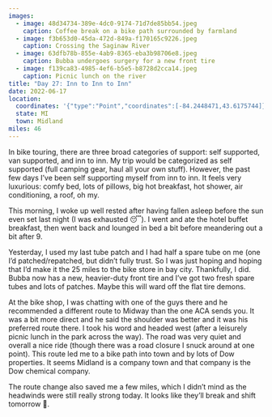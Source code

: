 ```yaml
---
images:
  - image: 48d34734-389e-4dc0-9174-71d7de85bb54.jpeg
    caption: Coffee break on a bike path surrounded by farmland
  - image: f3b653d0-45da-472d-849a-f170165c9226.jpeg
    caption: Crossing the Saginaw River
  - image: 63dfb78b-855e-4ab9-8365-eba3b98706e8.jpeg
    caption: Bubba undergoes surgery for a new front tire
  - image: f139ca83-4985-4ef6-b5e5-b8728d2cca14.jpeg
    caption: Picnic lunch on the river
title: "Day 27: Inn to Inn to Inn"
date: 2022-06-17
location:
  coordinates: '{"type":"Point","coordinates":[-84.2448471,43.6175744]}'
  state: MI
  town: Midland
miles: 46
---
```

In bike touring, there are three broad categories of support: self supported, van supported, and inn to inn. My trip would be categorized as self supported (full camping gear, haul all your own stuff). However, the past few days I’ve been self supporting myself from inn to inn. It feels very luxurious: comfy bed, lots of pillows, big hot breakfast, hot shower, air conditioning, a roof, oh my. 

This morning, I woke up well rested after having fallen asleep before the sun even set last night (I was exhausted 😴). I went and ate the hotel buffet breakfast, then went back and lounged in bed a bit before meandering out a bit after 9. 

Yesterday, I used my last tube patch and I had half a spare tube on me (one I’d patched/repatched, but didn’t fully trust. So I was just hoping and hoping that I’d make it the 25 miles to the bike store in bay city. Thankfully, I did. Bubba now has a new, heavier-duty front tire and I’ve got two fresh spare tubes and lots of patches. Maybe this will ward off the flat tire demons. 

At the bike shop, I was chatting with one of the guys there and he  recommended a different route to Midway than the one ACA sends you. It was a bit more direct and he said the shoulder was better and it was his preferred route there. I took his word and headed west (after a leisurely picnic lunch in the park across the way). The road was very quiet and overall a nice ride (though there was a road closure I snuck around at one point). This route led me to a bike path into town and by lots of Dow properties. It seems Midland is a company town and that company is the Dow chemical company. 

The route change also saved me a few miles, which I didn’t mind as the headwinds were still really strong today. It looks like they’ll break and shift tomorrow 🤞.